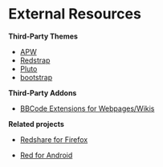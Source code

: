 External Resources
==================



**Third-Party Themes**

* [APW](https://github.com/beardy-unixer/apw)
* [Redstrap](https://github.com/omigeot/redstrap3)
* [Pluto](https://github.com/23n/Pluto)
* [bootstrap](https://bitbucket.org/tobiasd/red-theme-bootstrap/overview)


**Third-Party Addons**

* [BBCode Extensions for Webpages/Wikis](https://github.com/beardy-unixer/red-addons-extra)

**Related projects**

* [Redshare for Firefox](https://addons.mozilla.org/en-US/firefox/addon/redshare/)

* [Red for Android](https://github.com/cvogeley/red-for-android)

